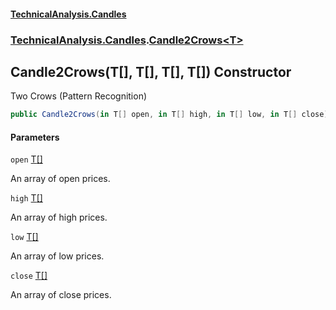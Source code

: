 #### [TechnicalAnalysis.Candles](Atypical.TechnicalAnalysis.Candles.md 'Atypical.TechnicalAnalysis.Candles')
### [TechnicalAnalysis.Candles](Atypical.TechnicalAnalysis.Candles.md#TechnicalAnalysis.Candles 'TechnicalAnalysis.Candles').[Candle2Crows&lt;T&gt;](Candle2Crows_T_.md 'TechnicalAnalysis.Candles.Candle2Crows<T>')

## Candle2Crows(T[], T[], T[], T[]) Constructor

Two Crows (Pattern Recognition)

```csharp
public Candle2Crows(in T[] open, in T[] high, in T[] low, in T[] close);
```
#### Parameters

<a name='TechnicalAnalysis.Candles.Candle2Crows_T_.Candle2Crows(T[],T[],T[],T[]).open'></a>

`open` [T](Candle2Crows_T_.md#TechnicalAnalysis.Candles.Candle2Crows_T_.T 'TechnicalAnalysis.Candles.Candle2Crows<T>.T')[[]](https://docs.microsoft.com/en-us/dotnet/api/System.Array 'System.Array')

An array of open prices.

<a name='TechnicalAnalysis.Candles.Candle2Crows_T_.Candle2Crows(T[],T[],T[],T[]).high'></a>

`high` [T](Candle2Crows_T_.md#TechnicalAnalysis.Candles.Candle2Crows_T_.T 'TechnicalAnalysis.Candles.Candle2Crows<T>.T')[[]](https://docs.microsoft.com/en-us/dotnet/api/System.Array 'System.Array')

An array of high prices.

<a name='TechnicalAnalysis.Candles.Candle2Crows_T_.Candle2Crows(T[],T[],T[],T[]).low'></a>

`low` [T](Candle2Crows_T_.md#TechnicalAnalysis.Candles.Candle2Crows_T_.T 'TechnicalAnalysis.Candles.Candle2Crows<T>.T')[[]](https://docs.microsoft.com/en-us/dotnet/api/System.Array 'System.Array')

An array of low prices.

<a name='TechnicalAnalysis.Candles.Candle2Crows_T_.Candle2Crows(T[],T[],T[],T[]).close'></a>

`close` [T](Candle2Crows_T_.md#TechnicalAnalysis.Candles.Candle2Crows_T_.T 'TechnicalAnalysis.Candles.Candle2Crows<T>.T')[[]](https://docs.microsoft.com/en-us/dotnet/api/System.Array 'System.Array')

An array of close prices.